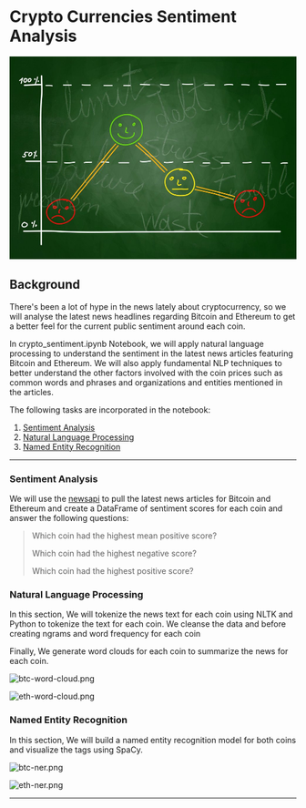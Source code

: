 # Crypto Currencies Sentiment Analysis

![Stock Sentiment](Resources/sentimental.jpeg)

## Background

There's been a lot of hype in the news lately about cryptocurrency, so we will analyse the latest news headlines regarding Bitcoin and Ethereum to get a better feel for the current public sentiment around each coin.

In crypto_sentiment.ipynb Notebook, we will apply natural language processing to understand the sentiment in the latest news articles featuring Bitcoin and Ethereum. We will also apply fundamental NLP techniques to better understand the other factors involved with the coin prices such as common words and phrases and organizations and entities mentioned in the articles.

The following tasks are incorporated in the notebook:

1. [Sentiment Analysis](#Sentiment-Analysis)
2. [Natural Language Processing](#Natural-Language-Processing)
3. [Named Entity Recognition](#Named-Entity-Recognition)

---

### Sentiment Analysis

We will use the [newsapi](https://newsapi.org/) to pull the latest news articles for Bitcoin and Ethereum and create a DataFrame of sentiment scores for each coin and answer the following questions:

> Which coin had the highest mean positive score?
>
> Which coin had the highest negative score?
>
> Which coin had the highest positive score?

### Natural Language Processing

In this section, We will tokenize the news text for each coin using NLTK and Python to tokenize the text for each coin. We cleanse the data and 
before creating ngrams and word frequency for each coin

Finally, We generate word clouds for each coin to summarize the news for each coin.

![btc-word-cloud.png](Resources/btc-word-cloud.png)

![eth-word-cloud.png](Resources/eth-word-cloud.png)

### Named Entity Recognition

In this section, We will build a named entity recognition model for both coins and visualize the tags using SpaCy.

![btc-ner.png](Resources/btc-ner.png)

![eth-ner.png](Resources/eth-ner.png)

---

